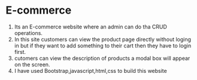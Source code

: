 # E-commerce

1.  Its an E-commerce website where an admin can do tha CRUD operations.
2.  In this site customers can view the product page directly without loging in but if they want to add something to their cart then they have to login first.
3.  cutomers can view the description of products a modal box will appear on the screen.
    <br>
4.  I have used Bootstrap,javascript,html,css to build this website
